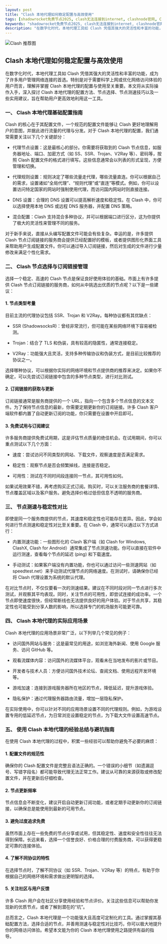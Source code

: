 ```yaml
---
layout: post
title: "Clash 本地代理如何稳定配置与高效使用"
tags: [shadowrocket免费节点2025, clash无法连接到internet, clashnode官网, Clash免费机场节点2025, 免费节点分享github, 免费节点服务器, Clash下载]
keywords: "shadowrocket免费节点2025, clash无法连接到internet, clashnode官网, Clash免费机场节点2025, 免费节点分享github, 免费节点服务器, Clash下载"
description: "在数字化时代，本地代理工具如 Clash 凭借其强大的灵活性和丰富的功能，成为了许多用户管理网络连接的首选。特别是对于需要科学上网或优化网络访问体验的用户而言，理解并掌握 Clash 本地代理的配置与使用至关重要。本文将从实际操作入手，深入探讨 Clash 本地代理的配置方法、节点选择、节点测速技巧以及一些实用建议，旨在帮助用户更高效地利用这一工具。"
---
```


![Clash 推荐图](https://clashjd.github.io/assets/img/clash免费订阅.png)

## Clash 本地代理如何稳定配置与高效使用

在数字化时代，本地代理工具如 Clash 凭借其强大的灵活性和丰富的功能，成为了许多用户管理网络连接的首选。特别是对于需要科学上网或优化网络访问体验的用户而言，理解并掌握 Clash 本地代理的配置与使用至关重要。本文将从实际操作入手，深入探讨 Clash 本地代理的配置方法、节点选择、节点测速技巧以及一些实用建议，旨在帮助用户更高效地利用这一工具。

### 一、 Clash 本地代理基础配置指南

Clash 的核心在于其配置文件，一个规范的配置文件能够让 Clash 更好地理解用户的意图，并据此进行流量的代理与分发。对于 Clash 本地代理的配置，我们通常需要关注以下几个关键部分：

- 代理节点设置：这是最核心的部分。你需要将获取到的 Clash 节点信息，如服务器地址、端口、加密方式（如 SS、SSR、Trojan、V2Ray 等）、密码等，按照 Clash 配置文件的格式进行填写。这些信息通常会以列表的形式呈现，方便管理和切换。

- 代理规则设置：规则决定了哪些流量走代理，哪些流量直连。你可以根据自己的需求，设置诸如“全局代理”、“规则代理”或“直连”等模式。例如，你可以设置访问特定国家的网站时强制使用代理，而访问国内网站时则直接连接。

- DNS 设置：合理的 DNS 设置可以提高解析速度和稳定性。在 Clash 中，你可以选择使用本地 DNS 或远程 DNS 服务器，并配置 DNS 策略。

- 混合配置：Clash 支持混合多种协议，并可以根据端口进行区分，这为你提供了极大的灵活性来管理不同的服务。

对于新手来说，直接从头编写配置文件可能会有些复杂。幸运的是，许多提供 Clash 节点订阅链接的服务商会提供已经配置好的模板，或者提供图形化界面工具来帮助用户生成配置文件。你可以通过导入订阅链接，然后对生成的文件进行少量修改来满足个性化需求。

### 二、 Clash 节点选择与订阅链接管理

选择一个稳定、高速的 Clash 节点是保证良好使用体验的基础。市面上有许多提供 Clash 节点订阅链接的服务商，如何从中挑选出优质的节点呢？以下是一些建议：

#### 1. 节点类型考量

目前主流的代理协议包括 SSR、Trojan 和 V2Ray。每种协议都有其优缺点：

- SSR (ShadowsocksR)：曾经非常流行，但可能在某些网络环境下容易被检测。

- Trojan：结合了 TLS 和伪装，具有较高的隐匿性，通常连接稳定。

- V2Ray：功能强大且灵活，支持多种传输协议和伪装方式，是目前比较推荐的协议之一。

选择哪种协议，可以根据你实际的网络环境和节点提供商的推荐来决定。如果你不确定，可以先尝试订阅链接中包含的多种节点类型，进行对比测试。

#### 2. 订阅链接的获取与更新

订阅链接通常是服务商提供的一个 URL，指向一个包含多个节点信息的文本文件。为了保持节点信息的最新，你需要定期更新你的订阅链接。许多 Clash 客户端软件都内置了自动更新订阅的功能，你只需要在设置中开启即可。

#### 3. 免费试用与订阅建议

许多服务商提供免费试用期，这是评估节点质量的绝佳机会。在试用期间，你可以重点测试以下几个方面：

- 速度：尝试访问不同类型的网站、下载文件，观察速度是否满足需求。

- 稳定性：观察节点是否会频繁掉线，连接是否稳定。

- 可用性：测试在不同时间段连接同一节点，其可用性如何。

如果试用效果不错，再考虑购买正式订阅。购买时，可以关注服务商的套餐详情、节点覆盖区域以及客户服务。避免选择价格过低但信息不透明的服务商。

### 三、 节点测速与稳定性对比

即使是同一个服务商提供的节点，其速度和稳定性也可能存在差异。因此，学会如何进行节点测速和稳定性对比至关重要。在 Clash 中，通常可以通过以下方式进行：

- 内置测速功能：一些图形化的 Clash 客户端（如 Clash for Windows, ClashX, Clash for Android）通常集成了节点测速功能。你可以直接在软件中运行测速，查看每个节点的延迟 (ping) 和下载速度。

- 手动测试：如果客户端没有内置功能，你也可以通过访问一些测速网站（如 speedtest.net）来手动测试代理节点的网络速度。在测试时，请确保你已经将 Clash 代理设置为系统的默认代理。

在对比节点时，不仅仅要看一次的测速结果。建议在不同时段对同一节点进行多次测试，并观察其平均表现。同时，关注节点的可用性，即尝试连接的成功率。一个节点即使速度很快，但经常断线也无法提供良好的用户体验。对于节点共享，其稳定性也可能受到分享人数的影响，所以选择专门的机场服务可能更可靠。

### 四、 Clash 本地代理的实际应用场景

Clash 本地代理的应用场景非常广泛，以下列举几个常见的例子：

- 访问国外网站与服务：这是最常见的用途，如浏览海外新闻、使用 Google 服务、访问 GitHub 等。

- 观看流媒体内容：访问国外的流媒体平台，观看未在当地发布的影片或节目。

- 开发者与技术人员：方便访问国外技术论坛、查阅文档、使用远程开发环境等。

- 游戏加速：连接到游戏服务器所在地区的节点，降低延迟，提升游戏体验。

- 隐私保护：通过代理服务器路由流量，增加一层隐私保护。

在实际使用中，你可以针对不同的应用场景设置不同的代理规则。例如，为游戏设置专用的低延迟节点，为日常浏览设置稳定的节点，为下载大文件设置高速节点。

### 五、 使用 Clash 本地代理的经验总结与避坑指南

在使用 Clash 本地代理的过程中，积累一些经验可以帮助你避免不必要的麻烦：

#### 1. 配置文件的规范性

确保你的 Clash 配置文件是完整且语法正确的。一个错误的小细节（如遗漏逗号、写错字段名）都可能导致代理无法正常工作。建议从可靠的来源获取或修改配置文件，并在更新后仔细检查。

#### 2. 节点更新频率

节点信息会不断变化，建议开启自动更新订阅功能，或者定期手动更新你的订阅链接，以确保总是能使用到最新的可用节点。

#### 3. 避免过度追求免费

虽然市面上存在一些免费的节点分享或试用，但其稳定性、速度和安全性往往无法得到保障。长远来看，选择一个信誉良好、价格合理的付费服务商，可以获得更稳定可靠的连接体验。

#### 4. 了解不同协议的特性

在选择节点时，了解不同协议（如 SSR、Trojan、V2Ray 等）的特点，有助于你根据自己的网络环境和需求做出更明智的选择。

#### 5. 关注社区与用户反馈

许多 Clash 用户会在社区分享使用经验和节点评价。关注这些信息可以帮助你发现新的优质节点，或者了解到潜在的“坑”。

总而言之，Clash 本地代理是一个功能强大且高度可定制化的工具。通过掌握其基础配置方法，选择合适的节点，并善用测速与稳定性对比技巧，你可以极大地提升你的网络访问体验。希望本文能为你的 Clash 本地代理使用之路提供有益的指导。